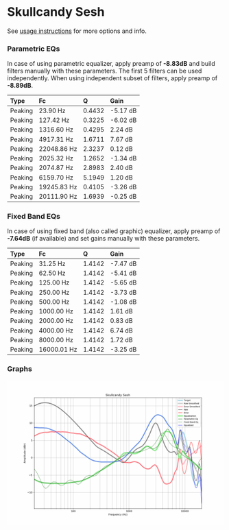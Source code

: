 # Skullcandy Sesh
See [usage instructions](https://github.com/jaakkopasanen/AutoEq#usage) for more options and info.

### Parametric EQs
In case of using parametric equalizer, apply preamp of **-8.83dB** and build filters manually
with these parameters. The first 5 filters can be used independently.
When using independent subset of filters, apply preamp of **-8.89dB**.

| Type    | Fc          |      Q | Gain     |
|:--------|:------------|:-------|:---------|
| Peaking | 23.90 Hz    | 0.4432 | -5.17 dB |
| Peaking | 127.42 Hz   | 0.3225 | -6.02 dB |
| Peaking | 1316.60 Hz  | 0.4295 | 2.24 dB  |
| Peaking | 4917.31 Hz  | 1.6711 | 7.67 dB  |
| Peaking | 22048.86 Hz | 2.3237 | 0.12 dB  |
| Peaking | 2025.32 Hz  | 1.2652 | -1.34 dB |
| Peaking | 2074.87 Hz  | 2.8983 | 2.40 dB  |
| Peaking | 6159.70 Hz  | 5.1949 | 1.20 dB  |
| Peaking | 19245.83 Hz | 0.4105 | -3.26 dB |
| Peaking | 20111.90 Hz | 1.6939 | -0.25 dB |

### Fixed Band EQs
In case of using fixed band (also called graphic) equalizer, apply preamp of **-7.64dB**
(if available) and set gains manually with these parameters.

| Type    | Fc          |      Q | Gain     |
|:--------|:------------|:-------|:---------|
| Peaking | 31.25 Hz    | 1.4142 | -7.47 dB |
| Peaking | 62.50 Hz    | 1.4142 | -5.41 dB |
| Peaking | 125.00 Hz   | 1.4142 | -5.65 dB |
| Peaking | 250.00 Hz   | 1.4142 | -3.73 dB |
| Peaking | 500.00 Hz   | 1.4142 | -1.08 dB |
| Peaking | 1000.00 Hz  | 1.4142 | 1.61 dB  |
| Peaking | 2000.00 Hz  | 1.4142 | 0.83 dB  |
| Peaking | 4000.00 Hz  | 1.4142 | 6.74 dB  |
| Peaking | 8000.00 Hz  | 1.4142 | 1.72 dB  |
| Peaking | 16000.01 Hz | 1.4142 | -3.25 dB |

### Graphs
![](./Skullcandy%20Sesh.png)